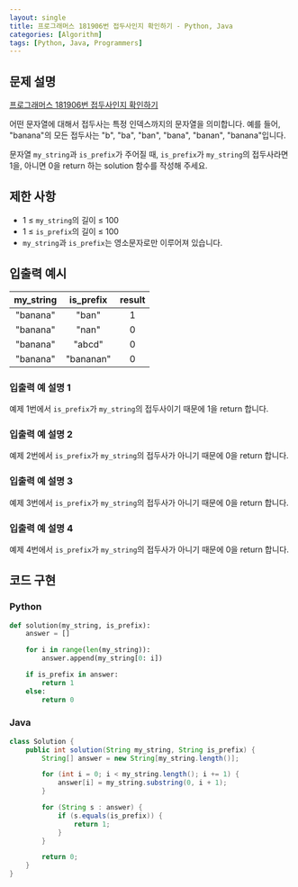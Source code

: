 ```yaml
---
layout: single
title: 프로그래머스 181906번 접두사인지 확인하기 - Python, Java
categories: [Algorithm]
tags: [Python, Java, Programmers]
---
```


## 문제 설명
[프로그래머스 181906번 접두사인지 확인하기](https://school.programmers.co.kr/learn/courses/30/lessons/181906)

어떤 문자열에 대해서 접두사는 특정 인덱스까지의 문자열을 의미합니다. 예를 들어, "banana"의 모든 접두사는 "b", "ba", "ban", "bana", "banan", "banana"입니다.

문자열 `my_string`과 `is_prefix`가 주어질 때, `is_prefix`가 `my_string`의 접두사라면 1을, 아니면 0을 return 하는 solution 함수를 작성해 주세요.

## 제한 사항

* 1 ≤ `my_string`의 길이 ≤ 100
* 1 ≤ `is_prefix`의 길이 ≤ 100
* `my_string`과 `is_prefix`는 영소문자로만 이루어져 있습니다.

## 입출력 예시

| my_string | is_prefix | result |
|:---------:|:---------:|:------:|
| "banana"  |   "ban"   |   1    |
| "banana"  |   "nan"   |   0    |
| "banana"  |  "abcd"   |   0    |
| "banana"  | "bananan" |   0    |

### 입출력 예 설명 1

예제 1번에서 `is_prefix`가 `my_string`의 접두사이기 때문에 1을 return 합니다.

### 입출력 예 설명 2

예제 2번에서 `is_prefix`가 `my_string`의 접두사가 아니기 때문에 0을 return 합니다.

### 입출력 예 설명 3

예제 3번에서 `is_prefix`가 `my_string`의 접두사가 아니기 때문에 0을 return 합니다.

### 입출력 예 설명 4

예제 4번에서 `is_prefix`가 `my_string`의 접두사가 아니기 때문에 0을 return 합니다.

## 코드 구현

### Python

```python
def solution(my_string, is_prefix):
    answer = []

    for i in range(len(my_string)):
        answer.append(my_string[0: i])

    if is_prefix in answer:
        return 1
    else:
        return 0
```

### Java

```java
class Solution {
    public int solution(String my_string, String is_prefix) {
        String[] answer = new String[my_string.length()];

        for (int i = 0; i < my_string.length(); i += 1) {
            answer[i] = my_string.substring(0, i + 1);
        }

        for (String s : answer) {
            if (s.equals(is_prefix)) {
                return 1;
            }
        }

        return 0;
    }
}
```